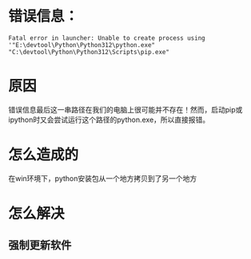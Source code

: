 # 错误信息：
`Fatal error in launcher: Unable to create process using '"E:\devtool\Python\Python312\python.exe"  "C:\devtool\Python\Python312\Scripts\pip.exe"`
# 原因
错误信息最后这一串路径在我们的电脑上很可能并不存在！然而，启动pip或ipython时又会尝试运行这个路径的python.exe，所以直接报错。

# 怎么造成的
在win环境下，python安装包从一个地方拷贝到了另一个地方

# 怎么解决
## 强制更新软件